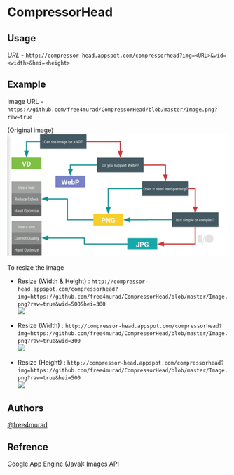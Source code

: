 # CompressorHead


## Usage 

*URL* - ```http://compressor-head.appspot.com/compressorhead?img=<URL>&wid=<width>&hei=<height>```

## Example

Image URL - `https://github.com/free4murad/CompressorHead/blob/master/Image.png?raw=true`

(Original image)
![](https://github.com/free4murad/CompressorHead/blob/master/Image.png?raw=true)


To resize the image 

- Resize (Width & Height) : `http://compressor-head.appspot.com/compressorhead?img=https://github.com/free4murad/CompressorHead/blob/master/Image.png?raw=true&wid=500&hei=300`  
![](http://compressor-head.appspot.com/compressorhead?img=https://github.com/free4murad/CompressorHead/blob/master/Image.png?raw=true&wid=500&hei=300) 

- Resize (Width) : `http://compressor-head.appspot.com/compressorhead?img=https://github.com/free4murad/CompressorHead/blob/master/Image.png?raw=true&wid=300`  
![](http://compressor-head.appspot.com/compressorhead?img=https://github.com/free4murad/CompressorHead/blob/master/Image.png?raw=true&wid=300)  

- Resize (Height) : `http://compressor-head.appspot.com/compressorhead?img=https://github.com/free4murad/CompressorHead/blob/master/Image.png?raw=true&hei=500`  
![](http://compressor-head.appspot.com/compressorhead?img=https://github.com/free4murad/CompressorHead/blob/master/Image.png?raw=true&hei=500)  




## Authors

[@free4murad](https://github.com/free4murad)

## Refrence

[Google App Engine (Java): Images API](https://cloud.google.com/appengine/docs/standard/java/images/)
